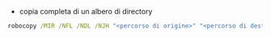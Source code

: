 
* copia completa di un albero di directory

```bat
robocopy /MIR /NFL /NDL /NJH "<percorso di origine>" "<percorso di destinazione>"
```
